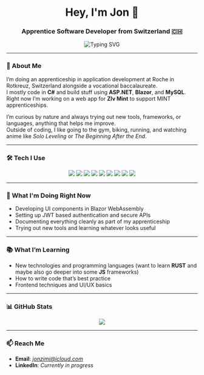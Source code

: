<h1 align="center">Hey, I'm Jon 👋</h1>
<h3 align="center">Apprentice Software Developer from Switzerland 🇨🇭</h3>

<p align="center">
  <img src="https://readme-typing-svg.demolab.com?font=Fira+Code&duration=2500&pause=1000&color=58A6FF&width=450&lines=Learning+something+new+every+day;Always+curious+about+new+technologies;Building+things+and+breaking+them+too;Looking+forward+to+trying+new+stuff" alt="Typing SVG" />
</p>

---

### 👀 About Me

I’m doing an apprenticeship in application development at Roche in Rotkreuz, Switzerland alongside a vocational baccalaureate.  
I mostly code in **C#** and build stuff using **ASP.NET**, **Blazor**, and **MySQL**.  
Right now I’m working on a web app for **Zlv Mint** to support MINT apprenticeships.

I’m curious by nature and always trying out new tools, frameworks, or languages, anything that helps me improve.  
Outside of coding, I like going to the gym, biking, running, and watching anime like *Solo Leveling* or *The Beginning After the End*.

---

### 🛠️ Tech I Use
<div align="center">
  <img src="https://img.shields.io/badge/C%23-239120?style=for-the-badge&logo=c-sharp&logoColor=white" />
  <img src="https://img.shields.io/badge/.NET-512BD4?style=for-the-badge&logo=dotnet&logoColor=white" />
  <img src="https://img.shields.io/badge/Blazor-512BD4?style=for-the-badge&logo=blazor&logoColor=white" />
  <img src="https://img.shields.io/badge/JavaScript-F7DF1E?style=for-the-badge&logo=javascript&logoColor=black" />
  <img src="https://img.shields.io/badge/CSS3-1572B6?style=for-the-badge&logo=css3&logoColor=white" />
  <img src="https://img.shields.io/badge/MySQL-4479A1?style=for-the-badge&logo=mysql&logoColor=white" />
  <img src="https://img.shields.io/badge/MSTest-0078D7?style=for-the-badge" />
  <img src="https://img.shields.io/badge/GitLab-FC6D26?style=for-the-badge&logo=gitlab&logoColor=white" />
  <img src="https://img.shields.io/badge/Notion-000000?style=for-the-badge&logo=notion&logoColor=white" />
</div>

---

### 🔧 What I'm Doing Right Now

- Developing UI components in Blazor WebAssembly  
- Setting up JWT based authentication and secure APIs    
- Documenting everything cleanly as part of my apprenticeship  
- Trying out new tools and learning whatever looks useful

---

### 📚 What I’m Learning

- New technologies and programming languages (want to learn **RUST** and maybe also go deeper into some **JS** frameworks)
- How to write code that’s best practice
- Frontend techniques and UI/UX basics  

---

### 📊 GitHub Stats

<p align="center">
  <img src="https://github-readme-stats.vercel.app/api?username=jonzimmermann&show_icons=true&theme=github_dark&hide_title=true" />
</p>

---

### 📫 Reach Me      

- **Email**: *jonzimi@icloud.com*
- **LinkedIn**: *Currently in progress*
